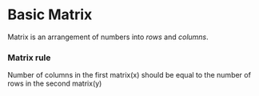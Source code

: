 # Basic Matrix
<div><a>Matrix is an arrangement of numbers into <i>rows</i> and <i>columns</i>.</a></div>

<h3><a>Matrix rule</a></h3>
<p>Number of columns in the first matrix(x) should be equal to the number of rows in the second matrix(y)</p>
